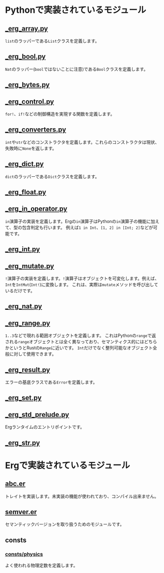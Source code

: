 # Pythonで実装されているモジュール

## [_erg_array.py](https://github.com/erg-lang/erg/blob/d1dc1e60e7d4e3333f80ed23c5ead77b5fe47cb2/crates/erg_compiler/lib/std/_erg_array.py)

`list`のラッパーである`List`クラスを定義します。

## [_erg_bool.py](https://github.com/erg-lang/erg/blob/d1dc1e60e7d4e3333f80ed23c5ead77b5fe47cb2/crates/erg_compiler/lib/std/_erg_bool.py)

`Nat`のラッパー(`bool`ではないことに注意)である`Bool`クラスを定義します。

## [_erg_bytes.py](https://github.com/erg-lang/erg/blob/d1dc1e60e7d4e3333f80ed23c5ead77b5fe47cb2/crates/erg_compiler/lib/std/_erg_bytes.py)

## [_erg_control.py](https://github.com/erg-lang/erg/blob/d1dc1e60e7d4e3333f80ed23c5ead77b5fe47cb2/crates/erg_compiler/lib/std/_erg_control.py)

`for!`、`if!`などの制御構造を実現する関数を定義します。

## [_erg_converters.py](https://github.com/erg-lang/erg/blob/d1dc1e60e7d4e3333f80ed23c5ead77b5fe47cb2/crates/erg_compiler/lib/std/_erg_convertors.py)

`int`や`str`などのコンストラクタを定義します。これらのコンストラクタは現状、失敗時に`None`を返します。

## [_erg_dict.py](https://github.com/erg-lang/erg/blob/d1dc1e60e7d4e3333f80ed23c5ead77b5fe47cb2/crates/erg_compiler/lib/std/_erg_dict.py)

`dict`のラッパーである`Dict`クラスを定義します。

## [_erg_float.py](https://github.com/erg-lang/erg/blob/d1dc1e60e7d4e3333f80ed23c5ead77b5fe47cb2/crates/erg_compiler/lib/std/_erg_float.py)

## [_erg_in_operator.py](https://github.com/erg-lang/erg/blob/d1dc1e60e7d4e3333f80ed23c5ead77b5fe47cb2/crates/erg_compiler/lib/std/_erg_in_operator.py)

`in`演算子の実装を定義します。Ergの`in`演算子はPythonの`in`演算子の機能に加えて、型の包含判定も行います。
例えば`1 in Int`、``[1, 2] in [Int; 2]``などが可能です。

## [_erg_int.py](https://github.com/erg-lang/erg/blob/d1dc1e60e7d4e3333f80ed23c5ead77b5fe47cb2/crates/erg_compiler/lib/std/_erg_int.py)

## [_erg_mutate.py](https://github.com/erg-lang/erg/blob/d1dc1e60e7d4e3333f80ed23c5ead77b5fe47cb2/crates/erg_compiler/lib/std/_erg_mutate_operator.py)

`!`演算子の実装を定義します。`!`演算子はオブジェクトを可変化します。例えば、`Int`を`IntMut`(`Int!`)に変換します。
これは、実際は`mutate`メソッドを呼び出しているだけです。

## [_erg_nat.py](https://github.com/erg-lang/erg/blob/d1dc1e60e7d4e3333f80ed23c5ead77b5fe47cb2/crates/erg_compiler/lib/std/_erg_nat.py)

## [_erg_range.py](https://github.com/erg-lang/erg/blob/d1dc1e60e7d4e3333f80ed23c5ead77b5fe47cb2/crates/erg_compiler/lib/std/_erg_range.py)

`1..3`などで現れる範囲オブジェクトを定義します。
これはPythonの`range`で返される`range`オブジェクトとは全く異なっており、セマンティクス的にはどちらかというとRustの`Range`に近いです。
`Int`だけでなく整列可能なオブジェクト全般に対して使用できます。

## [_erg_result.py](https://github.com/erg-lang/erg/blob/d1dc1e60e7d4e3333f80ed23c5ead77b5fe47cb2/crates/erg_compiler/lib/std/_erg_result.py)

エラーの基底クラスである`Error`を定義します。

## [_erg_set.py](https://github.com/erg-lang/erg/blob/d1dc1e60e7d4e3333f80ed23c5ead77b5fe47cb2/crates/erg_compiler/lib/std/_erg_set.py)

## [_erg_std_prelude.py](https://github.com/erg-lang/erg/blob/d1dc1e60e7d4e3333f80ed23c5ead77b5fe47cb2/crates/erg_compiler/lib/std/_erg_std_prelude.py)

Ergランタイムのエントリポイントです。

## [_erg_str.py](https://github.com/erg-lang/erg/blob/d1dc1e60e7d4e3333f80ed23c5ead77b5fe47cb2/crates/erg_compiler/lib/std/_erg_str.py)

# Ergで実装されているモジュール

## [abc.er](https://github.com/erg-lang/erg/blob/d1dc1e60e7d4e3333f80ed23c5ead77b5fe47cb2/crates/erg_compiler/lib/std/abc.er)

トレイトを実装します。未実装の機能が使われており、コンパイル出来ません。

## [semver.er](https://github.com/erg-lang/erg/blob/d1dc1e60e7d4e3333f80ed23c5ead77b5fe47cb2/crates/erg_compiler/lib/std/semver.er)

セマンティックバージョンを取り扱うためのモジュールです。

## consts

### [consts/physics](https://github.com/erg-lang/erg/blob/d1dc1e60e7d4e3333f80ed23c5ead77b5fe47cb2/crates/erg_compiler/lib/std/consts/physics.er)

よく使われる物理定数を定義します。
